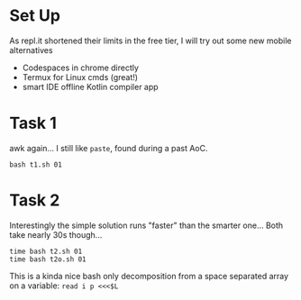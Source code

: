 # Set Up

As repl.it shortened their limits in the free tier, I will try out some new mobile alternatives

- Codespaces in chrome directly
- Termux for Linux cmds (great!)
- smart IDE offline Kotlin compiler app

# Task 1

awk again... I still like `paste`, found during a past AoC.

```
bash t1.sh 01
```

# Task 2

Interestingly the simple solution runs "faster" than the smarter one...
Both take nearly 30s though...

```
time bash t2.sh 01
time bash t2o.sh 01
```

This is a kinda nice bash only decomposition from a space separated array on a variable: `read i p <<<$L`